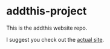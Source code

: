 # addthis-project
This is the addthis website repo.

I suggest you check out the [actual site](https://unity123.github.io/addthis-project).
